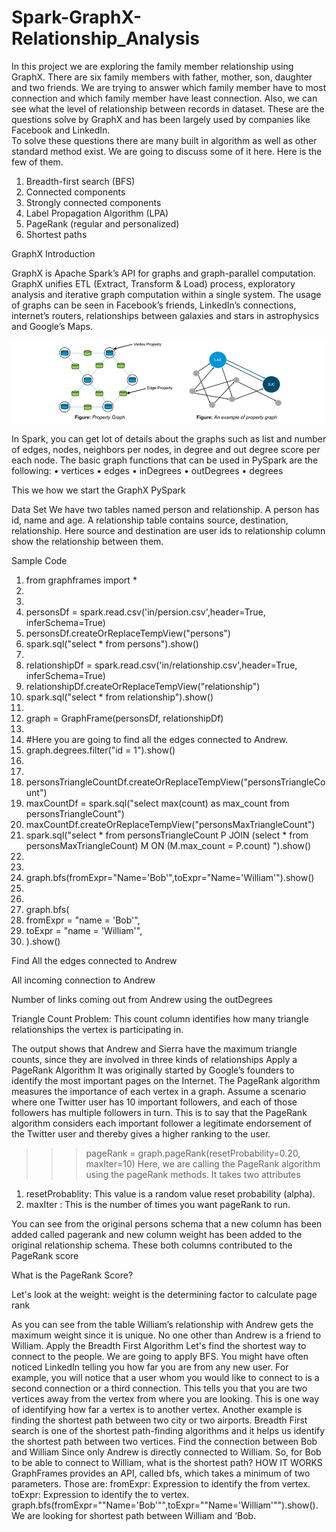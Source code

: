 # Spark-GraphX-Relationship_Analysis

In this project we are exploring the family member relationship using GraphX. There are six family members with father, mother, son, daughter and two friends. We are trying to answer which family member have to most connection and which family member have least connection. Also, we can see what the level of relationship between records in dataset. These are the questions solve by GraphX and has been largely used by companies like Facebook and LinkedIn.  
To solve these questions there are many built in algorithm as well as other standard method exist. We are going to discuss some of it here. Here is the few of them. 
1.	Breadth-first search (BFS)
2.	Connected components
3.	Strongly connected components
4.	Label Propagation Algorithm (LPA)
5.	PageRank (regular and personalized)
6.	Shortest paths


GraphX Introduction

GraphX is Apache Spark’s API for graphs and graph-parallel computation. GraphX unifies ETL (Extract, Transform & Load) process, exploratory analysis and iterative graph computation within a single system. The usage of graphs can be seen in Facebook’s friends, LinkedIn’s connections, internet’s routers, relationships between galaxies and stars in astrophysics and Google’s Maps.

![](data_set/project_images/socialMediaRelation.png)
 

In Spark, you can get lot of details about the graphs such as list and number of edges, nodes, neighbors per nodes, in degree and out degree score per each node.  The basic graph functions that can be used in PySpark are the following: 
•	vertices
•	edges
•	inDegrees
•	outDegrees
•	degrees

This we how we start the GraphX PySpark

 
 
Data Set
We have two tables named person and relationship. A person has id, name and age. A relationship table contains source, destination, relationship. Here source and destination are user ids to relationship column show the relationship between them.  
 
   


Sample Code
1.	from graphframes import *  
2.	  
3.	  
4.	personsDf = spark.read.csv('in/persion.csv',header=True, inferSchema=True)  
5.	personsDf.createOrReplaceTempView("persons")  
6.	spark.sql("select * from persons").show()  
7.	  
8.	relationshipDf = spark.read.csv('in/relationship.csv',header=True, inferSchema=True)  
9.	relationshipDf.createOrReplaceTempView("relationship")  
10.	spark.sql("select * from relationship").show()  
11.	  
12.	graph = GraphFrame(personsDf, relationshipDf)  
13.	  
14.	#Here you are going to find all the edges connected to Andrew.  
15.	graph.degrees.filter("id = 1").show()  
16.	  
17.	  
18.	personsTriangleCountDf.createOrReplaceTempView("personsTriangleCount")  
19.	maxCountDf = spark.sql("select max(count) as max_count from personsTriangleCount")  
20.	maxCountDf.createOrReplaceTempView("personsMaxTriangleCount")  
21.	spark.sql("select * from personsTriangleCount P JOIN (select * from personsMaxTriangleCount) M ON (M.max_count = P.count) ").show()  
22.	  
23.	  
24.	graph.bfs(fromExpr="Name='Bob'",toExpr="Name='William'").show()  
25.	  
26.	  
27.	graph.bfs(  
28.	   fromExpr = "name = 'Bob'",  
29.	   toExpr = "name = 'William'",  
30.	   ).show()  

Find All the edges connected to Andrew




All incoming connection to Andrew 




Number of links coming out from Andrew using the outDegrees
 
Triangle Count Problem: This count column identifies how many triangle relationships the vertex is participating in.  
 
The output shows that Andrew and Sierra have the maximum triangle counts, since they are involved in three kinds of relationships
Apply a PageRank Algorithm
 It was originally started by Google’s founders to identify the most important pages on the Internet. The PageRank algorithm measures the importance of each vertex in a graph. Assume a scenario where one Twitter user has 10 important followers, and each of those followers has multiple followers in turn. This is to say that the PageRank algorithm considers each important follower a legitimate endorsement of the Twitter user and thereby gives a higher ranking to the user.
>>> pageRank = graph.pageRank(resetProbability=0.20, maxIter=10)
Here, we are calling the PageRank algorithm using the pageRank methods. It takes two attributes
1.	resetProbablity: This value is a random value reset probability (alpha).
2.	maxIter : This is the number of times you want pageRank to run.

You can see from the original persons schema that a new column has been added called pagerank and new column weight has been added to the original relationship schema. These both columns contributed to the PageRank score
 
What is the PageRank Score?
 

Let's look at the weight: weight is the determining factor to calculate page rank
 
As you can see from the table William’s relationship with Andrew gets the maximum weight since it is unique. No one other than Andrew is a friend to William. 
Apply the Breadth First Algorithm
Let's find the shortest way to connect to the people. We are going to apply BFS. You might have often noticed LinkedIn telling you how far you are from any new user. For example, you will notice that a user whom you would like to connect to is a second connection or a third connection. This tells you that you are two vertices away from the vertex from where you are looking. This is one way of identifying how far a vertex is to another vertex. Another example is finding the shortest path between two city or two airports. Breadth First search is one of the shortest path-finding algorithms and it helps us identify the shortest path between two vertices.
Find the connection between Bob and William
Since only Andrew is directly connected to William. So, for Bob to be able to connect to William, what is the shortest path?
HOW IT WORKS
	GraphFrames provides an API, called bfs, which takes a minimum of two parameters. Those are:
	fromExpr: Expression to identify the from vertex.
	toExpr: Expression to identify the to vertex.
graph.bfs(fromExpr=""Name='Bob'"",toExpr=""Name='William'"").show(). We are looking for shortest path between William and ‘Bob.
 




